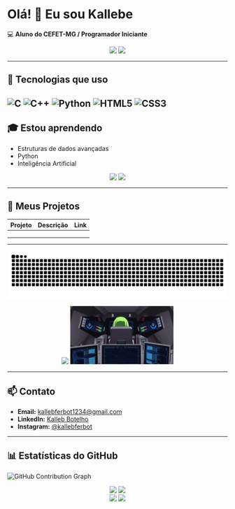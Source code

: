 # Olá! 👋 Eu sou Kallebe
💻 **Aluno do CEFET-MG / Programador Iniciante**  

<div align="center">
  <img src="https://media4.giphy.com/media/v1.Y2lkPTc5MGI3NjExbnNnc3kzM2R5ank5NXBzb3ltdW42MXMxYWs5NG11MHhhYm5lejYzOSZlcD12MV9pbnRlcm5hbF9naWZfYnlfaWQmY3Q9Zw/hqeWxAgKT4P6M/giphy.gif" width="49%" />
  <img src="https://github.com/BellkaDEV/BellkaDEV/raw/main/gifs/tumblr_oipudiQ9Lv1rydwbvo1_500_gif%20(500%C3%97283).gif" width="49%" />
</div>


---

## 🔧 Tecnologias que uso

![C](https://img.shields.io/badge/-C-00599C?style=for-the-badge&logo=c&logoColor=white)
![C++](https://img.shields.io/badge/-C++-00599C?style=for-the-badge&logo=c%2B%2B&logoColor=white)
![Python](https://img.shields.io/badge/-Python-3776AB?style=for-the-badge&logo=python&logoColor=white)
![HTML5](https://img.shields.io/badge/HTML5-E34F26?style=for-the-badge&logo=html5&logoColor=white)
![CSS3](https://img.shields.io/badge/CSS3-1572B6?style=for-the-badge&logo=css3&logoColor=white)
---

## 🎓 Estou aprendendo

- Estruturas de dados avançadas  
- Python
- Inteligência Artificial

<div align="center">
  <img src="https://media.giphy.com/media/v1.Y2lkPTc5MGI3NjExZmczczdnZXpnMnFncnI2a2g1dXk5cHQwc2x4emxqNDMxcDV1YWtlNSZlcD12MV9naWZzX3NlYXJjaCZjdD1n/26FmQv8coLei6VXYQ/giphy.gif" width="53%" />
  <img src="https://media2.giphy.com/media/v1.Y2lkPTc5MGI3NjExbzFhdjluZnUxeGt3a213ZHE4MG5oenQzOW04Nm9wanV6bHBxOHE4ZyZlcD12MV9pbnRlcm5hbF9naWZfYnlfaWQmY3Q9Zw/FRakAcmVDLzO0/giphy.gif" width="45%" />
</div>

---

## 📂 Meus Projetos

| Projeto | Descrição | Link |
|---------|-----------|------|
|  |  |  |
|  |  |  |
|  |  |  |

 

---

![GitHub Snake Dark](https://raw.githubusercontent.com/BellkaDEV/BellkaDEV/main/dist/github-snake-dark.svg#gh-dark-mode-only)

 <div align="center">
  <img src="https://media.giphy.com/media/v1.Y2lkPTc5MGI3NjExZmczczdnZXpnMnFncnI2a2g1dXk5cHQwc2x4emxqNDMxcDV1YWtlNSZlcD12MV9naWZzX3NlYXJjaCZjdD1n/GaynE6dZoVDkQ/giphy.gif" width="51%" />
  <img src="https://github.com/BellkaDEV/BellkaDEV/blob/main/gifs/CC%20x%20Lelouch.gif" width="47%" />
</div>

---

## 📫 Contato

- **Email:** [kallebferbot1234@gmail.com](mailto:kallebferbot1234@gmail.com)  
- **LinkedIn:** [Kalleb Botelho](https://www.linkedin.com/in/kalleb-botelho-813b6b385/)  
- **Instagram:** [@kallebferbot](https://www.instagram.com/kallebferbot/)  

---

## 📊 Estatísticas do GitHub

![GitHub Contribution Graph](https://github-readme-activity-graph.vercel.app/graph?username=BellkaDEV&theme=tokyo-night&hide_border=true&area=true) 

<div align="center">
  <img src="https://media.giphy.com/media/v1.Y2lkPWVjZjA1ZTQ3d2g4dzJuY3BobmVmMTFpbWpmd21jM3FscHBlMGlkMzgxazVjcmlvcSZlcD12MV9naWZzX3JlbGF0ZWQmY3Q9Zw/7OW9uqmToYAPNosYfo/giphy.gif" width="48%" />
  <img src="https://media1.giphy.com/media/v1.Y2lkPTc5MGI3NjExcXl4OTk2ZTNuZ3ZtNnU0M2VxY3EzYmRsemR5dGQ2ejFnZzdwaWU3MCZlcD12MV9pbnRlcm5hbF9naWZfYnlfaWQmY3Q9Zw/DNpV7fnOE6QJuW2lje/giphy.gif" width="48%" />
</div>
<div align="center">
  <img src="https://git-hub-streak-stats.vercel.app?user=BellkaDEV&theme=tokyonight&hide_border=true&locale=pt_BR" width="51%" />
  <img src="https://github-readme-stats.vercel.app/api?username=BellkaDEV&show_icons=true&theme=tokyonight&hide_border=true" width="48%" />
</div>



